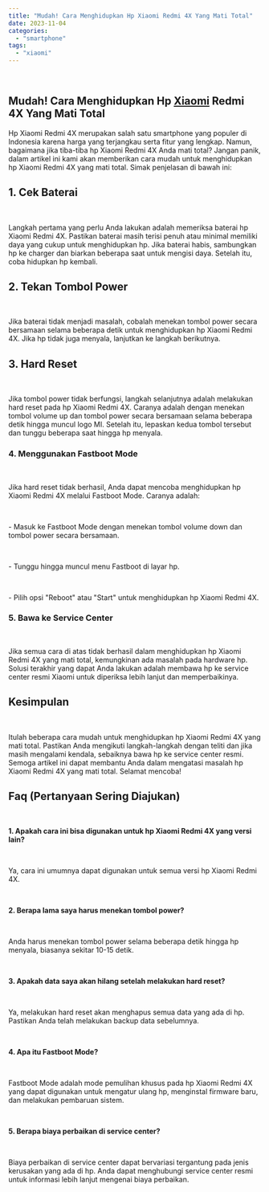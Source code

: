 ```yaml
---
title: "Mudah! Cara Menghidupkan Hp Xiaomi Redmi 4X Yang Mati Total"
date: 2023-11-04
categories: 
  - "smartphone"
tags: 
  - "xiaomi"
---
```


 

## Mudah! Cara Menghidupkan Hp [Xiaomi](https://ajiekusumadhany.com/gadget/smartphone/xiaomi/) Redmi 4X Yang Mati Total

Hp Xiaomi Redmi 4X merupakan salah satu smartphone yang populer di Indonesia karena harga yang terjangkau serta fitur yang lengkap. Namun, bagaimana jika tiba-tiba hp Xiaomi Redmi 4X Anda mati total? Jangan panik, dalam artikel ini kami akan memberikan cara mudah untuk menghidupkan hp Xiaomi Redmi 4X yang mati total. Simak penjelasan di bawah ini:

## 1\. Cek Baterai

 

Langkah pertama yang perlu Anda lakukan adalah memeriksa baterai hp Xiaomi Redmi 4X. Pastikan baterai masih terisi penuh atau minimal memiliki daya yang cukup untuk menghidupkan hp. Jika baterai habis, sambungkan hp ke charger dan biarkan beberapa saat untuk mengisi daya. Setelah itu, coba hidupkan hp kembali.

## 2\. Tekan Tombol Power

 

Jika baterai tidak menjadi masalah, cobalah menekan tombol power secara bersamaan selama beberapa detik untuk menghidupkan hp Xiaomi Redmi 4X. Jika hp tidak juga menyala, lanjutkan ke langkah berikutnya.

## 3\. Hard Reset

 

Jika tombol power tidak berfungsi, langkah selanjutnya adalah melakukan hard reset pada hp Xiaomi Redmi 4X. Caranya adalah dengan menekan tombol volume up dan tombol power secara bersamaan selama beberapa detik hingga muncul logo MI. Setelah itu, lepaskan kedua tombol tersebut dan tunggu beberapa saat hingga hp menyala.

### 4\. Menggunakan Fastboot Mode

 

Jika hard reset tidak berhasil, Anda dapat mencoba menghidupkan hp Xiaomi Redmi 4X melalui Fastboot Mode. Caranya adalah:

 

\- Masuk ke Fastboot Mode dengan menekan tombol volume down dan tombol power secara bersamaan.

 

\- Tunggu hingga muncul menu Fastboot di layar hp.

 

\- Pilih opsi "Reboot" atau "Start" untuk menghidupkan hp Xiaomi Redmi 4X.

### 5\. Bawa ke Service Center

 

Jika semua cara di atas tidak berhasil dalam menghidupkan hp Xiaomi Redmi 4X yang mati total, kemungkinan ada masalah pada hardware hp. Solusi terakhir yang dapat Anda lakukan adalah membawa hp ke service center resmi Xiaomi untuk diperiksa lebih lanjut dan memperbaikinya.

## Kesimpulan

 

Itulah beberapa cara mudah untuk menghidupkan hp Xiaomi Redmi 4X yang mati total. Pastikan Anda mengikuti langkah-langkah dengan teliti dan jika masih mengalami kendala, sebaiknya bawa hp ke service center resmi. Semoga artikel ini dapat membantu Anda dalam mengatasi masalah hp Xiaomi Redmi 4X yang mati total. Selamat mencoba!

## Faq (Pertanyaan Sering Diajukan)

 

**1\. Apakah cara ini bisa digunakan untuk hp Xiaomi Redmi 4X yang versi lain?**

 

Ya, cara ini umumnya dapat digunakan untuk semua versi hp Xiaomi Redmi 4X.

 

**2\. Berapa lama saya harus menekan tombol power?**

 

Anda harus menekan tombol power selama beberapa detik hingga hp menyala, biasanya sekitar 10-15 detik.

 

**3\. Apakah data saya akan hilang setelah melakukan hard reset?**

 

Ya, melakukan hard reset akan menghapus semua data yang ada di hp. Pastikan Anda telah melakukan backup data sebelumnya.

 

**4\. Apa itu Fastboot Mode?**

 

Fastboot Mode adalah mode pemulihan khusus pada hp Xiaomi Redmi 4X yang dapat digunakan untuk mengatur ulang hp, menginstal firmware baru, dan melakukan pembaruan sistem.

 

**5\. Berapa biaya perbaikan di service center?**

 

Biaya perbaikan di service center dapat bervariasi tergantung pada jenis kerusakan yang ada di hp. Anda dapat menghubungi service center resmi untuk informasi lebih lanjut mengenai biaya perbaikan.
